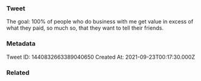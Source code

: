 ### Tweet
The goal: 100% of people who do business with me get value in excess of what they paid, so much so, that they want to tell their friends.

### Metadata
Tweet ID: 1440832663389040650
Created At: 2021-09-23T00:17:30.000Z

### Related

